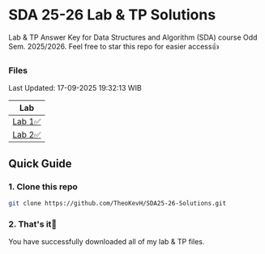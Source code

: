 # SDA 25-26 Lab & TP Solutions

Lab & TP Answer Key for Data Structures and Algorithm (SDA) course Odd Sem. 2025/2026. Feel free to star this repo for easier access👍


### Files

Last Updated: 17-09-2025 19:32:13 WIB

| Lab |
| --- |
| [Lab 1✅](Lab/Lab1.java) |
| [Lab 2✅](Lab/Lab2.java) |

## Quick Guide

### 1. Clone this repo
```bash
git clone https://github.com/TheoKevH/SDA25-26-Solutions.git
```

### 2. That's it🙏
You have successfully downloaded all of my lab & TP files.


